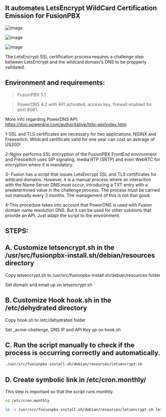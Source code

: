 ## It automates LetsEncrypt WildCard Certification Emission for FusionPBX

![image](https://github.com/inoutglobal/fusionpbxwilcardautomation/assets/47820627/91823d63-17d3-42ac-bdb9-28cb5a48f9c5)

![image](https://github.com/inoutglobal/fusionpbxwilcardautomation/assets/47820627/3b944639-a2c0-4b42-a762-81f072b04801)

![image](https://github.com/inoutglobal/fusionpbxwilcardautomation/assets/47820627/86dd880f-59ed-4f6b-82b3-393a6d3739ef)


The LetsEncrypt SSL certification process requires a challenge step between LetsEncrypt and the wildcard domain's DNS to be propperly validated.

## Environment and requirements:

> FusionPBX 5.1

> PowerDNS 4.2 with API activated, access key, firewall enabled for port 8081.

More info regarding PowerDNS API:  https://doc.powerdns.com/authoritative/http-api/index.html



1-SSL and TLS certificates are necessary for two applications, NGINX and Freeswitch. Wildcard certificate valid for one year can cost an average of US200!

2-Nginx performs SSL encryption of the FusionPBX FrontEnd environment and Fresswitch uses SIP signaling, media RTP (SRTP) and even WebRTC for encryption where it is mandatory.

3- Fusion has a script that issues LetsEncrypt SSL and TLS certificates for wildcard domains. However, it is a manual process where an interaction with the Name Server DNS must occur, introducing a TXT entry with a predetermined value in the challenge process. The process must be carried out manually every 3 months. The management of this is not that good.

4-This procedure takes into account that PowerDNS is used with Fusion domain name resolution DNS. But it can be used for other solutions that provide an API. Just adapt the script to the environment.

## STEPS:

## A. Customize letsencrypt.sh in the /usr/src/fusionpbx-install.sh/debian/resources directory

Copy letsencrypt.sh to /usr/src/fusionpbx-install.sh/debian/resources folder

Set domain and email up on letsencrypt.sh

## B. Customize Hook hook.sh in the /etc/dehydrated directory

Copy hook.sh to /etc/dehydrated folder

Set _acme-challenge, DNS IP and API Key up on hook.sh

## C. Run the script manually to check if the process is occurring correctly and automatically.

```sh
./usr/src/fusionpbx-install.sh/debian/resources/letsencrypt.sh
```

## D. Create symbolic link in /etc/cron.monthly/

This step is important so that the script runs monthly.

```sh
cd /etc/cron.monthly

ln -s /usr/src/fusionpbx-install.sh/debian/resources/letsencrypt.sh letsencrypt
```

